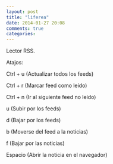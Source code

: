 ```yaml
---
layout: post
title: "liferea"
date: 2014-01-27 20:08
comments: true
categories: 
---
```

Lector RSS.

Atajos:

Ctrl + u (Actualizar todos los feeds)

Ctrl + r (Marcar feed como leído)

Ctrl + n (Ir al siguiente feed no leído)

u (Subir por los feeds)

d (Bajar por los feeds)

b (Moverse del feed a la noticias)

f (Bajar por las noticias)

Espacio (Abrir la noticia en el navegador)

